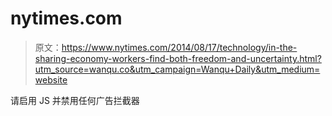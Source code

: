 # nytimes.com

> 原文：<https://www.nytimes.com/2014/08/17/technology/in-the-sharing-economy-workers-find-both-freedom-and-uncertainty.html?utm_source=wanqu.co&utm_campaign=Wanqu+Daily&utm_medium=website>

请启用 JS 并禁用任何广告拦截器